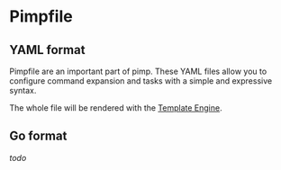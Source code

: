 # Pimpfile

## YAML format

Pimpfile are an important part of pimp. These YAML files allow you to configure command expansion and tasks with a simple and expressive syntax.

The whole file will be rendered with the [Template Engine](template-engine.md).

## Go format

_todo_

